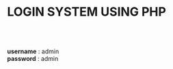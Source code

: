 <h1>LOGIN SYSTEM USING PHP</h1><br>
<br>
<p>
	<b>username</b> : admin <br>
	<b>password</b> : admin
</p><br>
<img src="https://github.com/faheemmehdi/Login-System-in-PHP/img.jpg" alt="">
